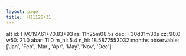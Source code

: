 ```yaml
---
layout: page
title:  HI1125+31
--- 
```

alt id: HVC197.61+70.83+93
ra: 11h25m08.5s
dec: +30d31m30s
cz: 90.0
w50: 21.0
abar: 11.0
m_hi: 5.4
n_hi: 18.5877553032
months observable: ['Jan', 'Feb', 'Mar', 'Apr', 'May', 'Nov', 'Dec']
